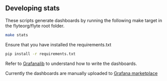 ## Developing stats

These scripts generate dashboards by running the following make target in the
flyteorg/flyte root folder.

```bash
make stats
```

Ensure that you have installed the requirements.txt

```bash
pip install -r requirements.txt
```

Refer to [Grafanalib](https://github.com/weaveworks/grafanalib) to understand
how to write the dashboards.

Currently the dashboards are manually uploaded to [Grafana marketplace](https://grafana.com/grafana/dashboards?search=flyte)

